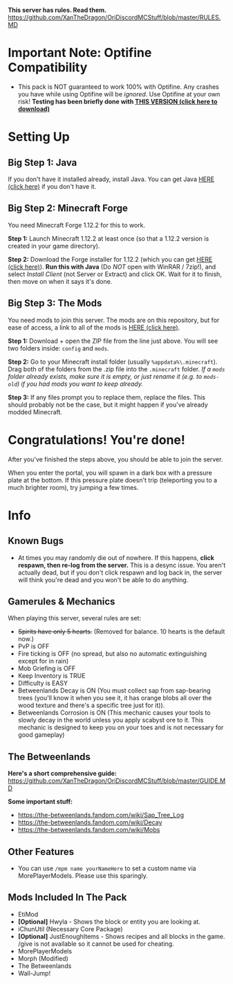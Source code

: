 **This server has rules. Read them.**
https://github.com/XanTheDragon/OriDiscordMCStuff/blob/master/RULES.MD

# Important Note: Optifine Compatibility
- This pack is NOT guaranteed to work 100% with Optifine. Any crashes you have while using Optifine will be *ignored*. Use Optifine at your own risk! **Testing has been briefly done with [THIS VERSION (click here to download)](https://optifine.net/adloadx?f=OptiFine_1.12.2_HD_U_F5.jar)**

# Setting Up
## Big Step 1: Java
If you don't have it installed already, install Java. You can get Java [HERE (click here)](https://java.com/en/download/win10.jsp) if you don't have it.

## Big Step 2: Minecraft Forge
You need Minecraft Forge 1.12.2 for this to work.

**Step 1:** Launch Minecraft 1.12.2 at least once (so that a 1.12.2 version is created in your game directory).

**Step 2:** Download the Forge installer for 1.12.2 (which you can get [HERE (click here)](https://files.minecraftforge.net/maven/net/minecraftforge/forge/1.12.2-14.23.5.2847/forge-1.12.2-14.23.5.2847-installer.jar)). **Run this with Java** (Do *NOT* open with WinRAR / 7zip!), and select *Install Client* (not Server or Extract) and click OK. Wait for it to finish, then move on when it says it's done.

## Big Step 3: The Mods
You need mods to join this server. The mods are on this repository, but for ease of access, a link to all of the mods is [HERE (click here)](https://github.com/XanTheDragon/OriDiscordMCStuff/releases/download/1/ORI_SERVER_MODS_AND_CONFIG.zip).

**Step 1:** Download + open the ZIP file from the line just above. You will see two folders inside: `config` and `mods`.

**Step 2:** Go to your Minecraft install folder (usually `%appdata%\.minecraft`). Drag both of the folders from the .zip file into the `.minecraft` folder. *If a `mods` folder already exists, make sure it is empty, or just rename it (e.g. to `mods-old`) if you had mods you want to keep already.*

**Step 3:** If any files prompt you to replace them, replace the files. This should probably not be the case, but it might happen if you've already modded Minecraft.

# Congratulations! You're done!
After you've finished the steps above, you should be able to join the server.

When you enter the portal, you will spawn in a dark box with a pressure plate at the bottom. If this pressure plate doesn't trip (teleporting you to a much brighter room), try jumping a few times.

# Info

## Known Bugs
- At times you may randomly die out of nowhere. If this happens, **click respawn, then re-log from the server.** This is a desync issue. You aren't actually dead, but if you don't click respawn and log back in, the server will think you're dead and you won't be able to do anything.

## Gamerules & Mechanics
When playing this server, several rules are set:
- ~~Spirits have only 5 hearts.~~ (Removed for balance. 10 hearts is the default now.)
- PvP is OFF
- Fire ticking is OFF (no spread, but also no automatic extinguishing except for in rain)
- Mob Griefing is OFF
- Keep Inventory is TRUE
- Difficulty is EASY
- Betweenlands Decay is ON (You must collect sap from sap-bearing trees (you'll know it when you see it, it has orange blobs all over the wood texture and there's a specific tree just for it)).
- Betweenlands Corrosion is ON (This mechanic causes your tools to slowly decay in the world unless you apply scabyst ore to it. This mechanic is designed to keep you on your toes and is not necessary for good gameplay)

## The Betweenlands
**Here's a short comprehensive guide:** 
https://github.com/XanTheDragon/OriDiscordMCStuff/blob/master/GUIDE.MD

**Some important stuff:**
- https://the-betweenlands.fandom.com/wiki/Sap_Tree_Log
- https://the-betweenlands.fandom.com/wiki/Decay
- https://the-betweenlands.fandom.com/wiki/Mobs

## Other Features
- You can use `/mpm name yourNameHere` to set a custom name via MorePlayerModels. Please use this sparingly.

## Mods Included In The Pack
- EtiMod
- **[Optional]** Hwyla - Shows the block or entity you are looking at.
- iChunUtil (Necessary Core Package)
- **[Optional]** JustEnoughItems - Shows recipes and all blocks in the game. /give is not available so it cannot be used for cheating.
- MorePlayerModels
- Morph (Modified)
- The Betweenlands
- Wall-Jump!
